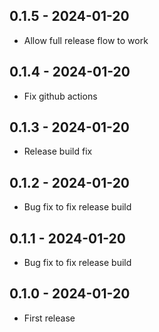 ## 0.1.5 - 2024-01-20

- Allow full release flow to work

## 0.1.4 - 2024-01-20

- Fix github actions

## 0.1.3 - 2024-01-20

- Release build fix

## 0.1.2 - 2024-01-20

- Bug fix to fix release build

## 0.1.1 - 2024-01-20

- Bug fix to fix release build

## 0.1.0 - 2024-01-20

- First release

